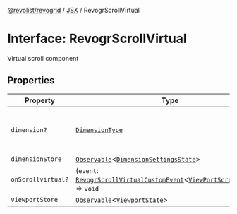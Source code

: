 [@revolist/revogrid](README.md) / [JSX](Namespace.JSX.md) / RevogrScrollVirtual

# Interface: RevogrScrollVirtual

Virtual scroll component

## Properties

| Property | Type | Description | Defined in |
| ------ | ------ | ------ | ------ |
| `dimension?` | [`DimensionType`](TypeAlias.DimensionType.md) | Scroll dimension (`X` - `rgCol` or `Y` - `rgRow`) | [src/components.d.ts:2158](https://github.com/revolist/revogrid/blob/97bf2134af01be0f2e3e5ac6768e7a2e7070a947/src/components.d.ts#L2158) |
| `dimensionStore` | [`Observable`](TypeAlias.Observable.md)\<[`DimensionSettingsState`](Interface.DimensionSettingsState.md)\> | Dimensions | [src/components.d.ts:2162](https://github.com/revolist/revogrid/blob/97bf2134af01be0f2e3e5ac6768e7a2e7070a947/src/components.d.ts#L2162) |
| `onScrollvirtual?` | (`event`: [`RevogrScrollVirtualCustomEvent`](Interface.RevogrScrollVirtualCustomEvent.md)\<[`ViewPortScrollEvent`](TypeAlias.ViewPortScrollEvent.md)\>) => `void` | Scroll event | [src/components.d.ts:2166](https://github.com/revolist/revogrid/blob/97bf2134af01be0f2e3e5ac6768e7a2e7070a947/src/components.d.ts#L2166) |
| `viewportStore` | [`Observable`](TypeAlias.Observable.md)\<[`ViewportState`](Interface.ViewportState.md)\> | Viewport | [src/components.d.ts:2170](https://github.com/revolist/revogrid/blob/97bf2134af01be0f2e3e5ac6768e7a2e7070a947/src/components.d.ts#L2170) |
